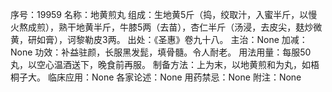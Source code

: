 序号：19959
名称：地黄煎丸
组成：生地黄5斤（捣，绞取汁，入蜜半斤，以慢火熬成煎），熟干地黄半斤，牛膝5两（去苗），杏仁半斤（汤浸，去皮尖，麸炒微黄，研如膏），诃黎勒皮3两。
出处：《圣惠》卷九十八。
主治：None
加减：None
功效：补益驻颜，长服黑发髭，填骨髓。令人耐老。
用法用量：每服50丸，以空心温酒送下，晚食前再服。
制备方法：上为末，以地黄煎和为丸，如梧桐子大。
临床应用：None
各家论述：None
用药禁忌：None
附注：None

